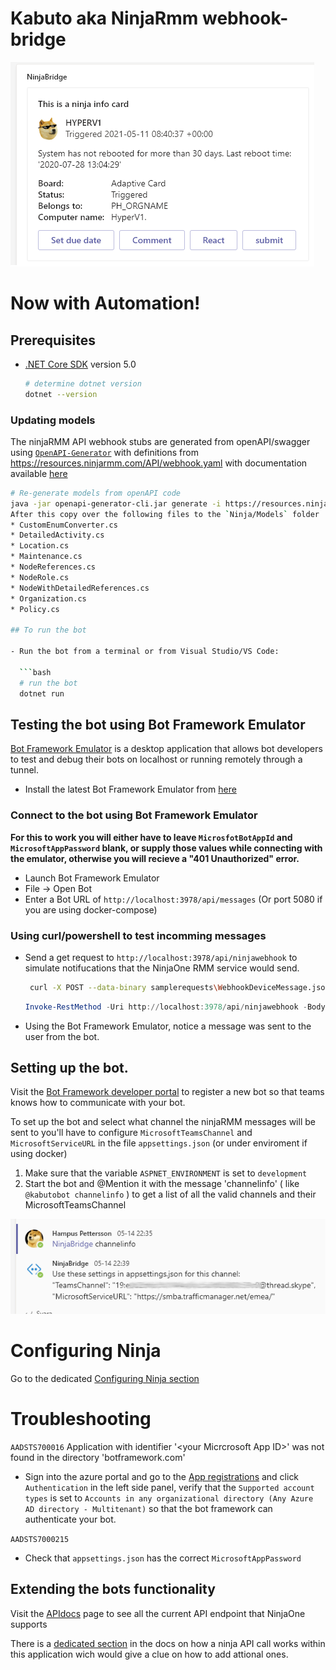 # Kabuto aka NinjaRmm webhook-bridge
![Screenshot of sample card](docs/Sample_adaptivecard.png?raw=true)

# Now with Automation!

## Prerequisites

- [.NET Core SDK](https://dotnet.microsoft.com/download) version 5.0

  ```bash
  # determine dotnet version
  dotnet --version
  ```
### Updating models
The ninjaRMM API webhook stubs are generated from openAPI/swagger using [`OpenAPI-Generator`](https://github.com/OpenAPITools/openapi-generator#13---download-jar) with definitions from https://resources.ninjarmm.com/API/webhook.yaml with documentation available [here](https://eu.ninjarmm.com/apidocs/)

```bash
# Re-generate models from openAPI code
java -jar openapi-generator-cli.jar generate -i https://resources.ninjarmm.com/API/webhook.yaml -g aspnetcore -o ninjawebhook --additional-properties packageName=net.hempux.ninjawebhook,buildTarget=library,operationResultTask=true,OperationsAsync=true,sourceFolder=ninjawebhook```
After this copy over the following files to the `Ninja/Models` folder
* CustomEnumConverter.cs
* DetailedActivity.cs
* Location.cs
* Maintenance.cs
* NodeReferences.cs
* NodeRole.cs
* NodeWithDetailedReferences.cs
* Organization.cs
* Policy.cs

## To run the bot

- Run the bot from a terminal or from Visual Studio/VS Code:

  ```bash
  # run the bot
  dotnet run
  ```


## Testing the bot using Bot Framework Emulator

[Bot Framework Emulator](https://github.com/microsoft/botframework-emulator) is a desktop application that allows bot developers to test and debug their bots on localhost or running remotely through a tunnel.

- Install the latest Bot Framework Emulator from [here](https://github.com/Microsoft/BotFramework-Emulator/releases)

### Connect to the bot using Bot Framework Emulator

**For this to work you will either have to leave `MicrosfotBotAppId` and `MicrosoftAppPassword` blank, or supply those values while connecting with the emulator, otherwise you will recieve a "401 Unauthorized" error.**


- Launch Bot Framework Emulator
- File -> Open Bot
- Enter a Bot URL of `http://localhost:3978/api/messages` (Or port 5080 if you are using docker-compose)

### Using curl/powershell to test incomming messages

- Send a get request to `http://localhost:3978/api/ninjawebhook`  to simulate notifucations that the NinjaOne RMM service would send.

   ```bash
    curl -X POST --data-binary samplerequests\WebhookDeviceMessage.json http://localhost:3978/api/ninjawebhook
   ```

   ```powershell
   Invoke-RestMethod -Uri http://localhost:3978/api/ninjawebhook -Body (Get-Content .\samplerequests\WebhookDeviceMessage.json) -Method Post -ContentType "application/json"
   ```

- Using the Bot Framework Emulator, notice a message was sent to the user from the bot.

## Setting up the bot.

Visit the [Bot Framework developer portal](https://dev.botframework.com/bots/new) to register a new bot so that teams knows how to communicate with your bot.

To set up the bot and select what channel the ninjaRMM messages will be sent to you'll have to configure `MicrosoftTeamsChannel` and `MicrosoftServiceURL` in the file `appsettings.json` (or under enviroment if using docker)

1. Make sure that the variable `ASPNET_ENVIRONMENT` is set to `development`
2. Start the bot and @Mention it with the message 'channelinfo' ( like `@kabutobot channelinfo` ) 
to get a list of all the valid channels and their MicrosoftTeamsChannel

![channelinfo command screenshot](docs/channelinfo_command.png?raw=true)

# Configuring Ninja

Go to the dedicated [Configuring Ninja section](docs/Ninjasetup.MD)


# Troubleshooting
`AADSTS700016`  Application with identifier '\<your Micrcrosoft App ID>\' was not found in the directory 'botframework.com'
* Sign into the azure portal and go to the [App registrations](https://portal.azure.com/#blade/Microsoft_AAD_RegisteredApps/ApplicationsListBlade) and click `Authentication` in the left side panel, verify that the `Supported account types` is set to `Accounts in any organizational directory (Any Azure AD directory - Multitenant)` so that the bot framework can authenticate your bot.

`AADSTS7000215`
* Check that `appsettings.json` has the correct `MicrosoftAppPassword`

## Extending the bots functionality


Visit the [APIdocs](https://app.ninjarmm.com/apidocs/?links.active=core) page to see all the current API endpoint that NinjaOne supports

There is a [dedicated section](docs/Apicall.MD) in the docs on how a ninja API call works within this application wich would give a clue on how to add attional ones.
